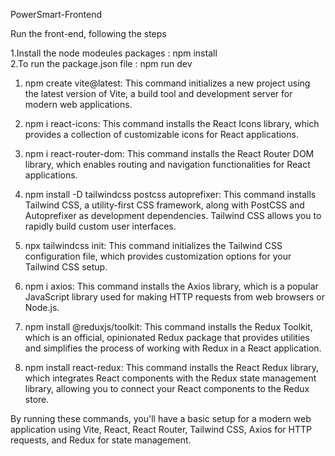 PowerSmart-Frontend

Run the front-end, following the steps

1.Install the node modeules packages : npm install
<br>
2.To run the package.json file : npm run dev


1.	npm create vite@latest: This command initializes a new project using the latest version of Vite, a build tool and development server for modern web applications.

2.	npm i react-icons: This command installs the React Icons library, which provides a collection of customizable icons for React applications.

3.	npm i react-router-dom: This command installs the React Router DOM library, which enables routing and navigation functionalities for React applications.

4.	npm install -D tailwindcss postcss autoprefixer: This command installs Tailwind CSS, a utility-first CSS framework, along with PostCSS and Autoprefixer as development dependencies. Tailwind CSS allows you to rapidly build custom user interfaces.

5.	npx tailwindcss init: This command initializes the Tailwind CSS configuration file, which provides customization options for your Tailwind CSS setup.

6.	npm i axios: This command installs the Axios library, which is a popular JavaScript library used for making HTTP requests from web browsers or Node.js.

7.	npm install @reduxjs/toolkit: This command installs the Redux Toolkit, which is an official, opinionated Redux package that provides utilities and simplifies the process of working with Redux in a React application.

8.	npm install react-redux: This command installs the React Redux library, which integrates React components with the Redux state management library, allowing you to connect your React components to the Redux store.


By running these commands, you'll have a basic setup for a modern web application using Vite, React, React Router, Tailwind CSS, Axios for HTTP requests, and Redux for state management.
